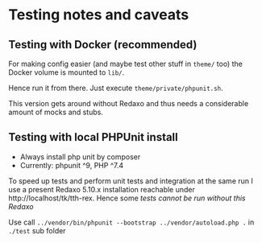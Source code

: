 # Testing notes and caveats

## Testing with Docker (recommended)

For making config easier (and maybe test other stuff in `theme/` too) the Docker volume is mounted to `lib/`.

Hence run it from there. Just execute `theme/private/phpunit.sh`.

This version gets around without Redaxo and thus needs a considerable amount of mocks and stubs.
    
## Testing with local PHPUnit install

* Always install php unit by composer
* Currently: phpunit ^9, PHP ^7.4

To speed up tests and perform unit tests and integration at the same run I use a present Redaxo 5.10.x installation reachable under http://localhost/tk/tth-rex. Hence some _tests cannot be run without this Redaxo_

Use call `../vendor/bin/phpunit --bootstrap ../vendor/autoload.php .` in `./test` sub folder

